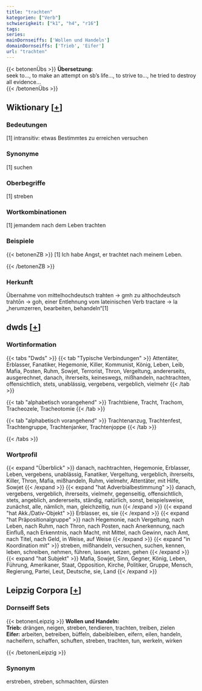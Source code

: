 ```yaml
---
title: "trachten"
kategorien: ["Verb"]
schwierigkeit: ["k1", "h4", "r16"]
tags:
series:
mainDornseiffs: ['Wollen und Handeln']
domainDornseiffs: ['Trieb', 'Eifer']
url: "trachten"
---
```


{{< betonenÜbs >}}
**Übersetzung:**  
seek to..., to make an attempt on sb’s life..., to strive to..., he tried to destroy all evidence...  
{{< /betonenÜbs >}}

## Wiktionary [[+](https://de.wiktionary.org/wiki/trachten)]

### Bedeutungen
[1] intransitiv: etwas Bestimmtes zu erreichen versuchen  

### Synonyme
[1] suchen  

### Oberbegriffe
[1] streben  

### Wortkombinationen
[1] jemandem nach dem Leben trachten  

### Beispiele
{{< betonenZB >}}
[1] Ich habe Angst, er trachtet nach meinem Leben.  

{{< /betonenZB >}}
### Herkunft
Übernahme von mittelhochdeutsch trahten → gmh zu althochdeutsch trahtōn → goh, einer Entlehnung vom lateinischen Verb tractare → la „herumzerren, bearbeiten, behandeln“[1]  



## dwds [[+](https://www.dwds.de/wb/trachten)]

### Wortinformation
{{< tabs "Dwds" >}}
{{< tab "Typische Verbindungen" >}}
Attentäter, Erblasser, Fanatiker, Hegemonie, Killer, Kommunist, König, Leben, Leib, Mafia, Posten, Ruhm, Sowjet, Terrorist, Thron, Vergeltung, andererseits, ausgerechnet, danach, ihrerseits, keineswegs, mißhandeln, nachtrachten, offensichtlich, stets, unablässig, vergebens, vergeblich, vielmehr
{{< /tab >}}

{{< tab "alphabetisch vorangehend" >}}
Trachtbiene, Tracht, Trachom, Tracheozele, Tracheotomie
{{< /tab >}}

{{< tab "alphabetisch vorangehend" >}}
Trachtenanzug, Trachtenfest, Trachtengruppe, Trachtenjanker, Trachtenjoppe
{{< /tab >}}

{{< /tabs >}}

### Wortprofil
{{< expand "Überblick" >}} danach, nachtrachten, Hegemonie, Erblasser, Leben, vergebens, unablässig, Fanatiker, Vergeltung, vergeblich, ihrerseits, Killer, Thron, Mafia, mißhandeln, Ruhm, vielmehr, Attentäter, mit Hilfe, Sowjet {{< /expand >}}
{{< expand "hat Adverbialbestimmung" >}} danach, vergebens, vergeblich, ihrerseits, vielmehr, gegenseitig, offensichtlich, stets, angeblich, andererseits, ständig, natürlich, sonst, beispielsweise, zunächst, alle, nämlich, man, gleichzeitig, nun {{< /expand >}}
{{< expand "hat Akk./Dativ-Objekt" >}} Erblasser, es, sie {{< /expand >}}
{{< expand "hat Präpositionalgruppe" >}} nach Hegemonie, nach Vergeltung, nach Leben, nach Ruhm, nach Thron, nach Posten, nach Anerkennung, nach Einfluß, nach Erkenntnis, nach Macht, mit Mittel, nach Gewinn, nach Amt, nach Titel, nach Geld, in Weise, auf Weise {{< /expand >}}
{{< expand "in Koordination mit" >}} streben, mißhandeln, versuchen, suchen, kennen, leben, schreiben, nehmen, führen, lassen, setzen, gehen {{< /expand >}}
{{< expand "hat Subjekt" >}} Mafia, Sowjet, Sinn, Gegner, König, Leben, Führung, Amerikaner, Staat, Opposition, Kirche, Politiker, Gruppe, Mensch, Regierung, Partei, Leut, Deutsche, sie, Land {{< /expand >}}

## Leipzig Corpora [[+](https://corpora.uni-leipzig.de/en/res?word=trachten&corpusId=deu_newscrawl-public_2018)]

### Dornseiff Sets
{{< betonenLeipzig >}}
**Wollen und Handeln:**  
**Trieb:** drängen, neigen, streben, tendieren, trachten, treiben, zielen  
**Eifer:** arbeiten, betreiben, büffeln, dabeibleiben, eifern, eilen, handeln, nacheifern, schaffen, schuften, streben, trachten, tun, werkeln, wirken  

{{< /betonenLeipzig >}}

### Synonym
erstreben, streben, schmachten, dürsten

